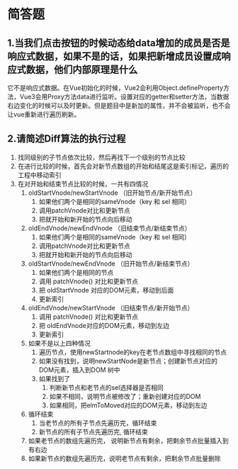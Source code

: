 
# 简答题 
## 1.当我们点击按钮的时候动态给data增加的成员是否是响应式数据，如果不是的话，如果把新增成员设置成响应式数据，他们内部原理是什么
它不是响应式数据。在Vue初始化的时候，Vue2会利用Object.defineProperty方法，Vue3会用Proxy方法data进行监听。设置对应的getter和setter方法，当数据右边变化的时候可以及时更新。但是题目中是新加的属性，并不会被监听，也不会让vue重新进行遍历刷新。



## 2.请简述Diff算法的执行过程
1. 找同级别的子节点依次比较，然后再找下一个级别的节点比较 
2. 在进行比较的时候，首先会对新节点数组的开始和结尾这是索引标记，遍历的工程中移动索引
3. 在对开始和结束节点比较的时候，一共有四情况
    1. oldStartVnode/newStartVnode （旧开始节点/新开始节点）
        1. 如果他们两个是相同的sameVnode（key 和 sel 相同）
        2. 调用patchVnode对比和更新节点
        3. 把就开始和新开始的节点向后移动
    2. oldEndVnode/newEndVnode （旧结束节点/新结束节点）
        1. 如果他们两个是相同的sameVnode（key 和 sel 相同）
        2. 调用patchVnode对比和更新节点
        3. 把就开始和新开始的节点向后移动
    3. oldStartVnode/newEndVnode （旧开始节点/新结束节点）
        1. 如果他们两个是相同的节点
        2. 调用 patchVnode() 对比和更新节点
        3. 把 oldStartVnode 对应的DOM元素，移动到后面
        4. 更新索引
    4. oldEndVnode/newStartVnode （旧结束节点/新开始节点）
        1. 调用 patchVnode() 对比和更新节点
        2. 把 oldEndVnode对应的DOM元素，移动到左边
        3. 更新索引
    5. 如果不是以上四种情况
        1. 遍历节点，使用newStartnode的key在老节点数组中寻找相同的节点
        2. 如果没有找到，说明newStartNode是新节点；创建新节点对应的DOM元素，插入到DOM 树中
        3. 如果找到了
            1. 判断新节点和老节点的sel选择器是否相同
            2. 如果不相同，说明节点被修改了；重新创建对应的DOM
            3. 如果相同，把elmToMoved对应的DOM元素，移动到左边
    6. 循环结束
        1. 当老节点的所有子节点先遍历完，循环结束
        2. 新节点的所有子节点先遍历完, 循环结束
    7. 如果老节点的数组先遍历完， 说明新节点有剩余，把剩余节点批量插入到有右边
    8. 如果新节点的数组先遍历完，说明老节点有剩余，把剩余节点批量删除
